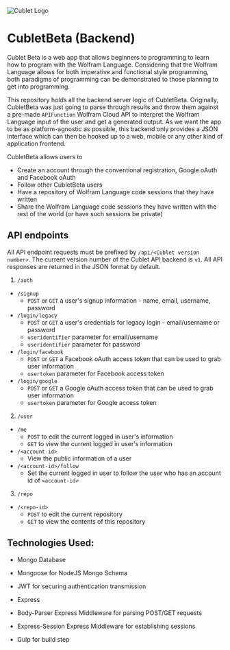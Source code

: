 ![Cublet Logo](https://avatars2.githubusercontent.com/u/13155509?v=3&s=100)

# CubletBeta (Backend)
Cublet Beta is a web app that allows beginners to programming to learn how to program with the Wolfram Language. Considering that the Wolfram Language allows for both imperative and functional style programming, both paradigms of programming can be demonstrated to those planning to get into programming.

This repository holds all the backend server logic of CubletBeta. Originally, CubletBeta was just going to parse through results and throw them against a pre-made `APIFunction` Wolfram Cloud API to interpret the Wolfram Language input of the user and get a generated output. As we want the app to be as platform-agnostic as possible, this backend only provides a JSON interface which can then be hooked up to a web, mobile or any other kind of application frontend.

CubletBeta allows users to

* Create an account through the conventional registration, Google oAuth and Facebook oAuth
* Follow other CubletBeta users
* Have a repository of Wolfram Language code sessions that they have written
* Share the Wolfram Language code sessions they have written with the rest of the world (or have such sessions be private)

## API endpoints
All API endpoint requests must be prefixed by `/api/<Cublet version number>`. The current version number of the Cublet API backend is `v1`. All API responses are returned in the JSON format by default.

1. `/auth`
  * `/signup`
      * `POST` or `GET` a user's signup information - name, email, username, password
  * `/login/legacy`
      * `POST` or `GET` a user's credentials for legacy login - email/username or password
	  * `useridentifier` parameter for email/username
	  * `useridentifier` parameter for password
  * `/login/facebook`
      * `POST` or `GET` a Facebook oAuth access token that can be used to grab user information
	  * `usertoken` parameter for Facebook access token
  * `/login/google`
      * `POST` or `GET` a Google oAuth access token that can be used to grab user information
	  * `usertoken` parameter for Google access token
	  
2. `/user`
  * `/me`
      * `POST` to edit the current logged in user's information
	  * `GET` to view the current logged in user's information
  * `/<account-id>`
      * View the public information of a user
  * `/<account-id>/follow`
	  * Set the current logged in user to follow the user who has an account id of `<account-id>`
		
3. `/repo`
  * `/<repo-id>`
      * `POST` to edit the current repository
      * `GET` to view the contents of this repository

## Technologies Used:
* Mongo Database
* Mongoose for NodeJS Mongo Schema
* JWT for securing authentication transmission
* Express
* Body-Parser Express Middleware for parsing POST/GET requests
* Express-Session Express Middleware for establishing sessions

* Gulp for build step